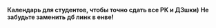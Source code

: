 **Календарь для студентов, чтобы точно сдать все РК и ДЗшки)**
**Не забудьте заменить дб линк в енве!**
